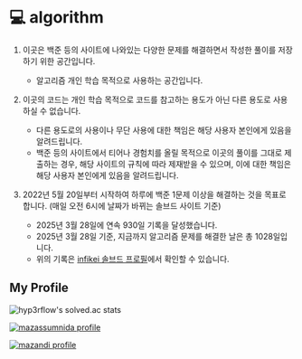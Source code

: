 # 💻 algorithm

1. 이곳은 백준 등의 사이트에 나와있는 다양한 문제를 해결하면서 작성한 풀이를 저장하기 위한 공간입니다.

    - 알고리즘 개인 학습 목적으로 사용하는 공간입니다.

2. 이곳의 코드는 개인 학습 목적으로 코드를 참고하는 용도가 아닌 다른 용도로 사용하실 수 없습니다.

    - 다른 용도로의 사용이나 무단 사용에 대한 책임은 해당 사용자 본인에게 있음을 알려드립니다.
    - 백준 등의 사이트에서 티어나 경험치를 올릴 목적으로 이곳의 풀이를 그대로 제출하는 경우, 해당 사이트의 규칙에 따라 제재받을 수 있으며, 이에 대한 책임은 해당 사용자 본인에게 있음을 알려드립니다.

3. 2022년 5월 20일부터 시작하여 하루에 백준 1문제 이상을 해결하는 것을 목표로 합니다. (매일 오전 6시에 날짜가 바뀌는 솔브드 사이트 기준)

    - 2025년 3월 28일에 연속 930일 기록을 달성했습니다.
    - 2025년 3월 28일 기준, 지금까지 알고리즘 문제를 해결한 날은 총 1028일입니다.
    - 위의 기록은 [infikei 솔브드 프로필](https://solved.ac/profile/infikei)에서 확인할 수 있습니다.

## My Profile

![hyp3rflow's solved.ac stats](https://github-readme-solvedac.hyp3rflow.vercel.app/api/?handle=infikei)

[![mazassumnida profile](http://mazassumnida.wtf/api/v2/generate_badge?boj=infikei)](https://solved.ac/profile/infikei)

[![mazandi profile](http://mazandi.herokuapp.com/api?handle=infikei&theme=dark)](https://solved.ac/profile/infikei)
